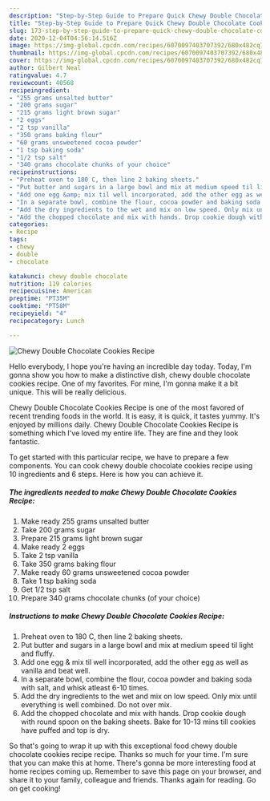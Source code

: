 ```yaml
---
description: "Step-by-Step Guide to Prepare Quick Chewy Double Chocolate Cookies Recipe"
title: "Step-by-Step Guide to Prepare Quick Chewy Double Chocolate Cookies Recipe"
slug: 173-step-by-step-guide-to-prepare-quick-chewy-double-chocolate-cookies-recipe
date: 2020-12-04T04:56:14.516Z
image: https://img-global.cpcdn.com/recipes/6070097403707392/680x482cq70/chewy-double-chocolate-cookies-recipe-recipe-main-photo.jpg
thumbnail: https://img-global.cpcdn.com/recipes/6070097403707392/680x482cq70/chewy-double-chocolate-cookies-recipe-recipe-main-photo.jpg
cover: https://img-global.cpcdn.com/recipes/6070097403707392/680x482cq70/chewy-double-chocolate-cookies-recipe-recipe-main-photo.jpg
author: Gilbert Neal
ratingvalue: 4.7
reviewcount: 40568
recipeingredient:
- "255 grams unsalted butter"
- "200 grams sugar"
- "215 grams light brown sugar"
- "2 eggs"
- "2 tsp vanilla"
- "350 grams baking flour"
- "60 grams unsweetened cocoa powder"
- "1 tsp baking soda"
- "1/2 tsp salt"
- "340 grams chocolate chunks of your choice"
recipeinstructions:
- "Preheat oven to 180 C, then line 2 baking sheets."
- "Put butter and sugars in a large bowl and mix at medium speed til light and fluffy."
- "Add one egg &amp; mix til well incorporated, add the other egg as well as vanilla and beat well."
- "In a separate bowl, combine the flour, cocoa powder and baking soda with salt, and whisk atleast 6-10 times."
- "Add the dry ingredients to the wet and mix on low speed. Only mix until everything is well combined. Do not over mix."
- "Add the chopped chocolate and mix with hands. Drop cookie dough with round spoon on the baking sheets. Bake for 10-13 mins till cookies have puffed and top is dry."
categories:
- Recipe
tags:
- chewy
- double
- chocolate

katakunci: chewy double chocolate 
nutrition: 119 calories
recipecuisine: American
preptime: "PT35M"
cooktime: "PT58M"
recipeyield: "4"
recipecategory: Lunch

---
```



![Chewy Double Chocolate Cookies Recipe](https://img-global.cpcdn.com/recipes/6070097403707392/680x482cq70/chewy-double-chocolate-cookies-recipe-recipe-main-photo.jpg)

Hello everybody, I hope you're having an incredible day today. Today, I'm gonna show you how to make a distinctive dish, chewy double chocolate cookies recipe. One of my favorites. For mine, I'm gonna make it a bit unique. This will be really delicious.

Chewy Double Chocolate Cookies Recipe is one of the most favored of recent trending foods in the world. It is easy, it is quick, it tastes yummy. It's enjoyed by millions daily. Chewy Double Chocolate Cookies Recipe is something which I've loved my entire life. They are fine and they look fantastic.




To get started with this particular recipe, we have to prepare a few components. You can cook chewy double chocolate cookies recipe using 10 ingredients and 6 steps. Here is how you can achieve it.

<!--inarticleads1-->

##### The ingredients needed to make Chewy Double Chocolate Cookies Recipe:

1. Make ready 255 grams unsalted butter
1. Take 200 grams sugar
1. Prepare 215 grams light brown sugar
1. Make ready 2 eggs
1. Take 2 tsp vanilla
1. Take 350 grams baking flour
1. Make ready 60 grams unsweetened cocoa powder
1. Take 1 tsp baking soda
1. Get 1/2 tsp salt
1. Prepare 340 grams chocolate chunks (of your choice)




<!--inarticleads2-->

##### Instructions to make Chewy Double Chocolate Cookies Recipe:

1. Preheat oven to 180 C, then line 2 baking sheets.
1. Put butter and sugars in a large bowl and mix at medium speed til light and fluffy.
1. Add one egg &amp; mix til well incorporated, add the other egg as well as vanilla and beat well.
1. In a separate bowl, combine the flour, cocoa powder and baking soda with salt, and whisk atleast 6-10 times.
1. Add the dry ingredients to the wet and mix on low speed. Only mix until everything is well combined. Do not over mix.
1. Add the chopped chocolate and mix with hands. Drop cookie dough with round spoon on the baking sheets. Bake for 10-13 mins till cookies have puffed and top is dry.




So that's going to wrap it up with this exceptional food chewy double chocolate cookies recipe recipe. Thanks so much for your time. I'm sure that you can make this at home. There's gonna be more interesting food at home recipes coming up. Remember to save this page on your browser, and share it to your family, colleague and friends. Thanks again for reading. Go on get cooking!
